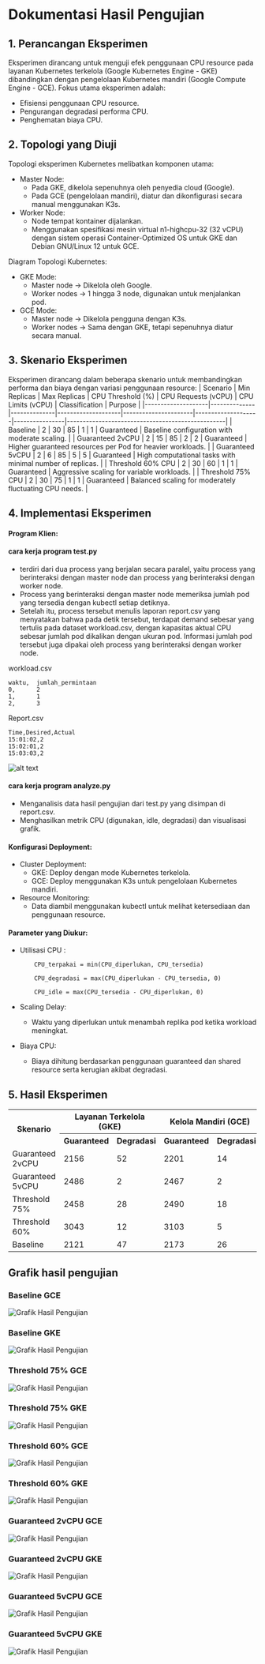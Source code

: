 


# Dokumentasi Hasil Pengujian

## 1. Perancangan Eksperimen
Eksperimen dirancang untuk menguji efek penggunaan CPU resource pada layanan Kubernetes terkelola (Google Kubernetes Engine - GKE) dibandingkan dengan pengelolaan Kubernetes mandiri (Google Compute Engine - GCE). Fokus utama eksperimen adalah:

- Efisiensi penggunaan CPU resource.
- Pengurangan degradasi performa CPU.
- Penghematan biaya CPU.

## 2. Topologi yang Diuji
Topologi eksperimen Kubernetes melibatkan komponen utama:

- Master Node:
  - Pada GKE, dikelola sepenuhnya oleh penyedia cloud (Google).
  - Pada GCE (pengelolaan mandiri), diatur dan dikonfigurasi secara manual menggunakan K3s.
- Worker Node:
  - Node tempat kontainer dijalankan.
  - Menggunakan spesifikasi mesin virtual n1-highcpu-32 (32 vCPU) dengan sistem operasi Container-Optimized OS untuk GKE dan Debian GNU/Linux 12 untuk GCE.

Diagram Topologi Kubernetes:
- GKE Mode:
    - Master node → Dikelola oleh Google.
    - Worker nodes → 1 hingga 3 node, digunakan untuk menjalankan pod.
- GCE Mode:
    - Master node → Dikelola pengguna dengan K3s.
    - Worker nodes → Sama dengan GKE, tetapi sepenuhnya diatur secara manual.



## 3. Skenario Eksperimen



Eksperimen dirancang dalam beberapa skenario untuk membandingkan performa dan biaya dengan variasi penggunaan resource:
| Scenario           | Min Replicas | Max Replicas | CPU Threshold (%) | CPU Requests (vCPU) | CPU Limits (vCPU) | Classification | Purpose                                          |
|--------------------|--------------|--------------|--------------------|----------------------|--------------------|----------------|--------------------------------------------------|
| Baseline           | 2            | 30           | 85                 | 1                    | 1                  | Guaranteed     | Baseline configuration with moderate scaling.    |
| Guaranteed 2vCPU   | 2            | 15           | 85                 | 2                    | 2                  | Guaranteed     | Higher guaranteed resources per Pod for heavier workloads. |
| Guaranteed 5vCPU   | 2            | 6            | 85                 | 5                    | 5                  | Guaranteed     | High computational tasks with minimal number of replicas. |
| Threshold 60% CPU  | 2            | 30           | 60                 | 1                    | 1                  | Guaranteed     | Aggressive scaling for variable workloads.       |
| Threshold 75% CPU  | 2            | 30           | 75                 | 1                    | 1                  | Guaranteed     | Balanced scaling for moderately fluctuating CPU needs. |



## 4. Implementasi Eksperimen


#### Program Klien:
#### cara kerja program test.py
- terdiri dari dua process yang berjalan secara paralel, yaitu process yang berinteraksi dengan master node dan process yang berinteraksi dengan worker node.
- Process yang berinteraksi dengan master node memeriksa jumlah pod yang tersedia dengan kubectl setiap detiknya.
- Setelah itu, process tersebut menulis laporan report.csv yang menyatakan bahwa pada detik tersebut, terdapat demand sebesar yang tertulis pada dataset workload.csv, dengan kapasitas aktual CPU sebesar jumlah pod dikalikan dengan ukuran pod. Informasi jumlah pod tersebut
juga dipakai oleh process yang berinteraksi dengan worker node.

workload.csv
  ```
  waktu,  jumlah_permintaan
  0,      2
  1,      1
  2,      3
  ```
Report.csv
  ```
Time,Desired,Actual
15:01:02,2
15:02:01,2
15:03:03,2
  ```
  ![alt text](client-diagram.png)

  #### cara kerja program analyze.py
  - Menganalisis data hasil pengujian dari test.py yang disimpan di report.csv.
  - Menghasilkan metrik CPU (digunakan, idle, degradasi) dan visualisasi grafik.



#### Konfigurasi Deployment:

- Cluster Deployment:
  - GKE: Deploy dengan mode Kubernetes terkelola.
  - GCE: Deploy menggunakan K3s untuk pengelolaan Kubernetes mandiri.
- Resource Monitoring:
  - Data diambil menggunakan kubectl untuk melihat ketersediaan dan penggunaan resource.

####  Parameter yang Diukur:

  - Utilisasi CPU :

    ```
        CPU_terpakai = min(CPU_diperlukan, CPU_tersedia)

        CPU_degradasi = max(CPU_diperlukan - CPU_tersedia, 0)

        CPU_idle = max(CPU_tersedia - CPU_diperlukan, 0)
    ```

  - Scaling Delay:
    - Waktu yang diperlukan untuk menambah replika pod ketika workload meningkat.
  - Biaya CPU:
    - Biaya dihitung berdasarkan penggunaan guaranteed dan shared resource serta kerugian akibat degradasi.






## 5. Hasil Eksperimen


<table>
  <tr>
    <th rowspan="2">Skenario</th>
    <th colspan="2">Layanan Terkelola (GKE)</th>
    <th colspan="2">Kelola Mandiri (GCE)</th>
  </tr>
  <tr>
    <th>Guaranteed</th>
    <th>Degradasi</th>
    <th>Guaranteed</th>
    <th>Degradasi</th>
  </tr>
  <tr>
    <td>Guaranteed 2vCPU</td>
    <td>2156</td>
    <td>52</td>
    <td>2201</td>
    <td>14</td>
  </tr>
  <tr>
    <td>Guaranteed 5vCPU</td>
    <td>2486</td>
    <td>2</td>
    <td>2467</td>
    <td>2</td>
  </tr>
  <tr>
    <td>Threshold 75%</td>
    <td>2458</td>
    <td>28</td>
    <td>2490</td>
    <td>18</td>
  </tr>
  <tr>
    <td>Threshold 60%</td>
    <td>3043</td>
    <td>12</td>
    <td>3103</td>
    <td>5</td>
  </tr>
  <tr>
    <td>Baseline</td>
    <td>2121</td>
    <td>47</td>
    <td>2173</td>
    <td>26</td>
  </tr>
</table>


## Grafik hasil pengujian

### Baseline GCE
![Grafik Hasil Pengujian](gce/baseline/plot1.png)

### Baseline GKE
![Grafik Hasil Pengujian](gke/baseline/plot1.png)

### Threshold 75% GCE
![Grafik Hasil Pengujian](gce/scenario-threshold-75percentCPU/plot1.png)

### Threshold 75% GKE
![Grafik Hasil Pengujian](gke/scenario-threshold-75percentCPU/plot1.png)

### Threshold 60% GCE
![Grafik Hasil Pengujian](gce/scenario-threshold-60percentCPU/plot1.png)

### Threshold 60% GKE
![Grafik Hasil Pengujian](gke/scenario-threshold-60percentCPU/plot1.png)

### Guaranteed 2vCPU GCE
![Grafik Hasil Pengujian](gce/scenario-guaranteed-2vCPU/plot1.png)

### Guaranteed 2vCPU GKE
![Grafik Hasil Pengujian](gke/scenario-guaranteed-2vCPU/plot1.png)

### Guaranteed 5vCPU GCE
![Grafik Hasil Pengujian](gce/scenario-guaranteed-5vCPU/plot1.png)

### Guaranteed 5vCPU GKE
![Grafik Hasil Pengujian](gke/scenario-guaranteed-5vCPU/plot1.png)
